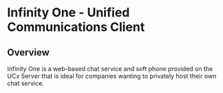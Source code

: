 # Infinity One - Unified Communications Client

## Overview

Infinity One is a web-based chat service and soft phone provided on the UCx Server that is ideal for companies wanting to privately host their own chat service.
